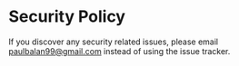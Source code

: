# Security Policy

If you discover any security related issues, please email paulbalan99@gmail.com instead of using the issue tracker.
